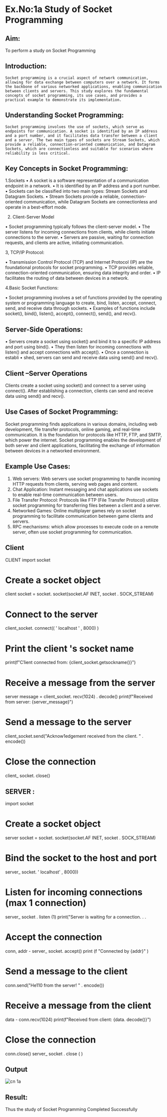# Ex.No:1a  			Study of Socket Programming

## Aim: 
To perform a study on Socket Programming
## Introduction:

 	Socket programming is a crucial aspect of network communication, allowing for data exchange between computers over a network. It forms the backbone of various networked applications, enabling communication between clients and servers. This study explores the fundamental concepts of socket programming, its use cases, and provides a practical example to demonstrate its implementation.
## Understanding Socket Programming:
	Socket programming involves the use of sockets, which serve as endpoints for communication. A socket is identified by an IP address and a port number, and it facilitates data transfer between a client and a server. The two main types of sockets are Stream Sockets, which provide a reliable, connection-oriented communication, and Datagram Sockets, which are connectionless and suitable for scenarios where reliability is less critical.
## Key Concepts in Socket Programming:
1.Sockets
•	A socket is a software representation of a communication endpoint in a network.
•	It is identified by an IP address and a port number.
•	Sockets can be classified into two main types: Stream Sockets and Datagram Sockets.
•	Stream Sockets provide a reliable, connection-oriented communication, while Datagram Sockets are connectionless and operate in a best-effort mode.

2. Client-Server Model

•	Socket programming typically follows the client-server model.
•	The server listens for incoming connections from clients, while clients initiate connections to the server.
•	Servers are passive, waiting for connection requests, and clients are active, initiating communication.

3, TCP/IP Protocol:

•	Transmission Control Protocol (TCP) and Internet Protocol (IP) are the foundational protocols for socket programming.
•	TCP provides reliable, connection-oriented communication, ensuring data integrity and order.
•	IP facilitates the routing of data between devices in a network.

4.Basic Socket Functions:

•	Socket programming involves a set of functions provided by the operating system or programming language to create, bind, listen, accept, connect, send, and receive data through sockets.
•	Examples of functions include socket(), bind(), listen(), accept(), connect(), send(), and recv().

## Server-Side Operations:

•	Servers create a socket using socket() and bind it to a specific IP address and port using bind().
•	They then listen for incoming connections with listen() and accept connections with accept().
•	Once a connection is establi
•	shed, servers can send and receive data using send() and recv().

## Client –Server Operations

Clients create a socket using socket() and connect to a server using connect().
After establishing a connection, clients can send and receive data using send() and recv().

## Use Cases of Socket Programming:
Socket programming finds applications in various domains, including web development, file transfer protocols, online gaming, and real-time communication. It is the foundation for protocols like HTTP, FTP, and SMTP, which power the internet. Socket programming enables the development of both server and client applications, facilitating the exchange of information between devices in a networked environment.
## Example Use Cases:

1.	Web servers: Web servers use socket programming to handle incoming HTTP requests from clients, serving web pages and content.
2.	Chat Application: Instant messaging and chat applications use sockets to enable real-time communication between users.
3.	File Transfer Protocol: Protocols like FTP (File Transfer Protocol) utilize socket programming for transferring files between a client and a server.
4.	Networked Games: Online multiplayer games rely on socket programming to facilitate communication between game clients and servers.
5.	RPC mechanisms: which allow processes to execute code on a remote server, often use socket programming for communication.
## Client
CLIENT 
import socket
# Create a socket object
client socket = socket. socket(socket.AF INET, socket . SOCK_STREAM)
# Connect to the server
client_socket. connect(( ' localhost ' , 8000) )
# Print the client 's socket name 
print(f"C1ient connected from: {client_socket.getsockname()}")
# Receive a message from the server
server message = client_socket. recv(1024) . decode() print(f"Received from server: {server_message}")
# Send a message to the server
client_socket.send("Acknow1edgement received from the client. " . encode())

# Close the connection 
client_ socket. close()
## SERVER :
import socket
# Create a socket object
server socket = socket. socket(socket.AF INET, socket . SOCK_STREAM)
# Bind the socket to the host and port
server_ socket. ' localhost' , 8000))
# Listen for incoming connections (max 1 connection) 
server_ socket . listen (1) print("Server is waiting for a connection. . .
# Accept the connection 
conn, addr - server_ socket. accept() print (f "Connected by {addr}" )
# Send a message to the client 
conn.send("He110 from the server! " . encode())
# Receive a message from the client 
data - conn.recv(1024) print(f"Received from client: {data. decode()}")
# Close the connection 
conn.close() server_ socket . close ( )
## Output
![cn 1a](https://github.com/user-attachments/assets/4b40c098-62ea-4cfe-b9b6-7c891a5cb1f5)



## Result:
Thus the study of Socket Programming Completed Successfully
